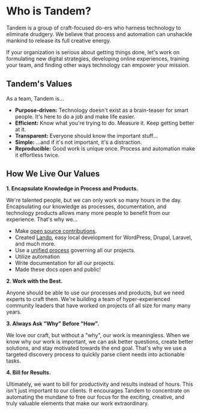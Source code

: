 Who is Tandem?
==============

Tandem is a group of craft-focused do-ers who harness technology to eliminate drudgery. We believe that process and automation can unshackle mankind to release its full creative energy.

If your organization is serious about getting things done, let's work on formulating new digital strategies, developing online experiences, training your team, and finding other ways technology can empower your mission.

Tandem's Values
---------------

As a team, Tandem is...

* **Purpose-driven:** Technology doesn't exist as a brain-teaser for smart people. It's here to do a job and make life easier.
* **Efficient:** Know what you're trying to do. Measure it. Keep getting better at it.
* **Transparent:** Everyone should know the important stuff...
* **Simple:** ...and if it's not important, it's a distraction.
* **Reproducible:** Good work is unique once. Process and automation make it effortless twice.

How We Live Our Values
----------------------

**1. Encapsulate Knowledge in Process and Products.**

We're talented people, but we can only work so many hours in the day. Encapsulating our knowledge as processes, documentation, and technology products allows many more people to benefit from our experience. That's why we...

* Make [open source contributions](https://github.com/thinktandem).
* Created [Lando](https://www.github.com/lando/lando), easy local development for WordPress, Drupal, Laravel, and much more.
* Use a [unified process](coding/process-workflow.md) governing all our projects.
* Utilize automation
* Write documentation for all our projects.
* Made these docs open and public!

**2. Work with the Best.**

Anyone should be able to use our processes and products, but we need experts to craft them. We're building a team of hyper-experienced community leaders that have worked on projects of all size for many many years.

**3. Always Ask "Why" Before "How".**

We love our craft, but without a "why", our work is meaningless. When we know why our work is important, we can ask better questions, create better solutions, and stay motivated towards the end goal. That's why we use a targeted discovery process to quickly parse client needs into actionable tasks.

**4. Bill for Results.**

Ultimately, we want to bill for productivity and results instead of hours. This isn't just important to our clients. It encourages Tandem to concentrate on automating the mundane to free our focus for the exciting, creative, and truly valuable elements that make our work extraordinary.

